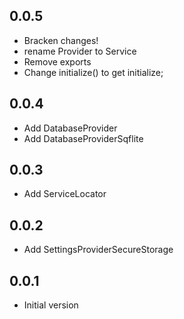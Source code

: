## 0.0.5

* Bracken changes!
* rename Provider to Service
* Remove exports
* Change initialize() to get initialize;

## 0.0.4

* Add DatabaseProvider
* Add DatabaseProviderSqflite

## 0.0.3

* Add ServiceLocator

## 0.0.2

* Add SettingsProviderSecureStorage

## 0.0.1

* Initial version

